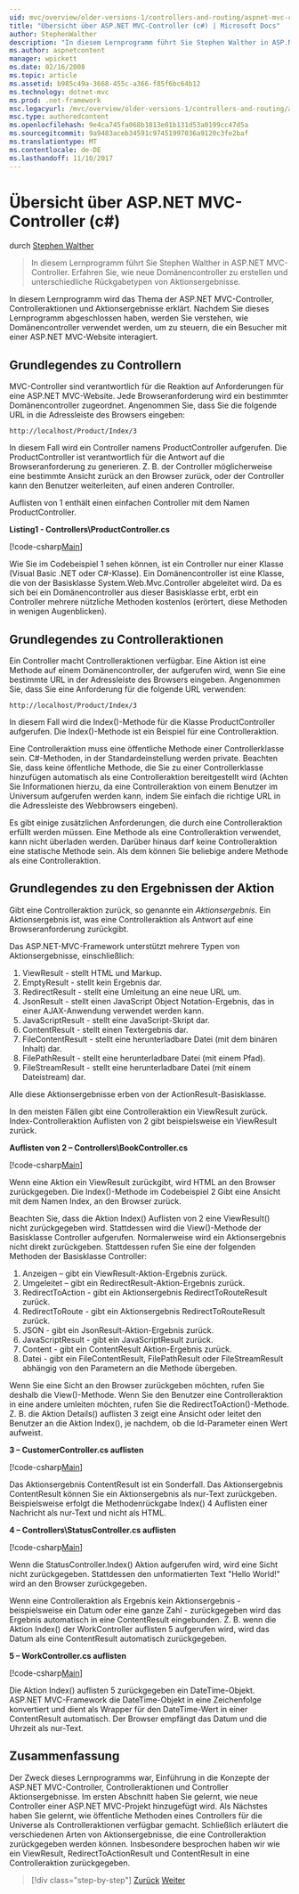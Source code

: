 ```yaml
---
uid: mvc/overview/older-versions-1/controllers-and-routing/aspnet-mvc-controllers-overview-cs
title: "Übersicht über ASP.NET MVC-Controller (c#) | Microsoft Docs"
author: StephenWalther
description: "In diesem Lernprogramm führt Sie Stephen Walther in ASP.NET MVC-Controller. Erfahren Sie, wie zum Erstellen von neuen Controller und Aktion Res verschiedene Datentypen zurückgeben..."
ms.author: aspnetcontent
manager: wpickett
ms.date: 02/16/2008
ms.topic: article
ms.assetid: b985c49a-3668-455c-a366-f85f6bc64b12
ms.technology: dotnet-mvc
ms.prod: .net-framework
msc.legacyurl: /mvc/overview/older-versions-1/controllers-and-routing/aspnet-mvc-controllers-overview-cs
msc.type: authoredcontent
ms.openlocfilehash: 9e4ca745fa068b1813e01b131d53a0199cc47d5a
ms.sourcegitcommit: 9a9483aceb34591c97451997036a9120c3fe2baf
ms.translationtype: MT
ms.contentlocale: de-DE
ms.lasthandoff: 11/10/2017
---
```

<a name="aspnet-mvc-controller-overview-c"></a>Übersicht über ASP.NET MVC-Controller (c#)
====================
durch [Stephen Walther](https://github.com/StephenWalther)

> In diesem Lernprogramm führt Sie Stephen Walther in ASP.NET MVC-Controller. Erfahren Sie, wie neue Domänencontroller zu erstellen und unterschiedliche Rückgabetypen von Aktionsergebnisse.


In diesem Lernprogramm wird das Thema der ASP.NET MVC-Controller, Controlleraktionen und Aktionsergebnisse erklärt. Nachdem Sie dieses Lernprogramm abgeschlossen haben, werden Sie verstehen, wie Domänencontroller verwendet werden, um zu steuern, die ein Besucher mit einer ASP.NET MVC-Website interagiert.

## <a name="understanding-controllers"></a>Grundlegendes zu Controllern

MVC-Controller sind verantwortlich für die Reaktion auf Anforderungen für eine ASP.NET MVC-Website. Jede Browseranforderung wird ein bestimmter Domänencontroller zugeordnet. Angenommen Sie, dass Sie die folgende URL in die Adressleiste des Browsers eingeben:

`http://localhost/Product/Index/3`

In diesem Fall wird ein Controller namens ProductController aufgerufen. Die ProductController ist verantwortlich für die Antwort auf die Browseranforderung zu generieren. Z. B. der Controller möglicherweise eine bestimmte Ansicht zurück an den Browser zurück, oder der Controller kann den Benutzer weiterleiten, auf einen anderen Controller.

Auflisten von 1 enthält einen einfachen Controller mit dem Namen ProductController.

**Listing1 - Controllers\ProductController.cs**

[!code-csharp[Main](aspnet-mvc-controllers-overview-cs/samples/sample1.cs)]

Wie Sie im Codebeispiel 1 sehen können, ist ein Controller nur einer Klasse (Visual Basic .NET oder C#-Klasse). Ein Domänencontroller ist eine Klasse, die von der Basisklasse System.Web.Mvc.Controller abgeleitet wird. Da es sich bei ein Domänencontroller aus dieser Basisklasse erbt, erbt ein Controller mehrere nützliche Methoden kostenlos (erörtert, diese Methoden in wenigen Augenblicken).

## <a name="understanding-controller-actions"></a>Grundlegendes zu Controlleraktionen

Ein Controller macht Controlleraktionen verfügbar. Eine Aktion ist eine Methode auf einem Domänencontroller, der aufgerufen wird, wenn Sie eine bestimmte URL in der Adressleiste des Browsers eingeben. Angenommen Sie, dass Sie eine Anforderung für die folgende URL verwenden:

`http://localhost/Product/Index/3`

In diesem Fall wird die Index()-Methode für die Klasse ProductController aufgerufen. Die Index()-Methode ist ein Beispiel für eine Controlleraktion.

Eine Controlleraktion muss eine öffentliche Methode einer Controllerklasse sein. C#-Methoden, in der Standardeinstellung werden private. Beachten Sie, dass keine öffentliche Methode, die Sie zu einer Controllerklasse hinzufügen automatisch als eine Controlleraktion bereitgestellt wird (Achten Sie Informationen hierzu, da eine Controlleraktion von einem Benutzer im Universum aufgerufen werden kann, indem Sie einfach die richtige URL in die Adressleiste des Webbrowsers eingeben).

Es gibt einige zusätzlichen Anforderungen, die durch eine Controlleraktion erfüllt werden müssen. Eine Methode als eine Controlleraktion verwendet, kann nicht überladen werden. Darüber hinaus darf keine Controlleraktion eine statische Methode sein. Als dem können Sie beliebige andere Methode als eine Controlleraktion.

## <a name="understanding-action-results"></a>Grundlegendes zu den Ergebnissen der Aktion

Gibt eine Controlleraktion zurück, so genannte ein *Aktionsergebnis*. Ein Aktionsergebnis ist, was eine Controlleraktion als Antwort auf eine Browseranforderung zurückgibt.

Das ASP.NET-MVC-Framework unterstützt mehrere Typen von Aktionsergebnisse, einschließlich:

1. ViewResult - stellt HTML und Markup.
2. EmptyResult - stellt kein Ergebnis dar.
3. RedirectResult - stellt eine Umleitung an eine neue URL um.
4. JsonResult - stellt einen JavaScript Object Notation-Ergebnis, das in einer AJAX-Anwendung verwendet werden kann.
5. JavaScriptResult - stellt eine JavaScript-Skript dar.
6. ContentResult - stellt einen Textergebnis dar.
7. FileContentResult - stellt eine herunterladbare Datei (mit dem binären Inhalt) dar.
8. FilePathResult - stellt eine herunterladbare Datei (mit einem Pfad).
9. FileStreamResult - stellt eine herunterladbare Datei (mit einem Dateistream) dar.

Alle diese Aktionsergebnisse erben von der ActionResult-Basisklasse.

In den meisten Fällen gibt eine Controlleraktion ein ViewResult zurück. Index-Controlleraktion Auflisten von 2 gibt beispielsweise ein ViewResult zurück.

**Auflisten von 2 – Controllers\BookController.cs**

[!code-csharp[Main](aspnet-mvc-controllers-overview-cs/samples/sample2.cs)]

Wenn eine Aktion ein ViewResult zurückgibt, wird HTML an den Browser zurückgegeben. Die Index()-Methode im Codebeispiel 2 Gibt eine Ansicht mit dem Namen Index, an den Browser zurück.

Beachten Sie, dass die Aktion Index() Auflisten von 2 eine ViewResult() nicht zurückgegeben wird. Stattdessen wird die View()-Methode der Basisklasse Controller aufgerufen. Normalerweise wird ein Aktionsergebnis nicht direkt zurückgeben. Stattdessen rufen Sie eine der folgenden Methoden der Basisklasse Controller:

1. Anzeigen – gibt ein ViewResult-Aktion-Ergebnis zurück.
2. Umgeleitet – gibt ein RedirectResult-Aktion-Ergebnis zurück.
3. RedirectToAction - gibt ein Aktionsergebnis RedirectToRouteResult zurück.
4. RedirectToRoute - gibt ein Aktionsergebnis RedirectToRouteResult zurück.
5. JSON - gibt ein JsonResult-Aktion-Ergebnis zurück.
6. JavaScriptResult - gibt ein JavaScriptResult zurück.
7. Content - gibt ein ContentResult Aktion-Ergebnis zurück.
8. Datei - gibt ein FileContentResult, FilePathResult oder FileStreamResult abhängig von den Parametern an die Methode übergeben.

Wenn Sie eine Sicht an den Browser zurückgeben möchten, rufen Sie deshalb die View()-Methode. Wenn Sie den Benutzer eine Controlleraktion in eine andere umleiten möchten, rufen Sie die RedirectToAction()-Methode. Z. B. die Aktion Details() auflisten 3 zeigt eine Ansicht oder leitet den Benutzer an die Aktion Index(), je nachdem, ob die Id-Parameter einen Wert aufweist.

**3 – CustomerController.cs auflisten**

[!code-csharp[Main](aspnet-mvc-controllers-overview-cs/samples/sample3.cs)]

Das Aktionsergebnis ContentResult ist ein Sonderfall. Das Aktionsergebnis ContentResult können Sie ein Aktionsergebnis als nur-Text zurückgeben. Beispielsweise erfolgt die Methodenrückgabe Index() 4 Auflisten einer Nachricht als nur-Text und nicht als HTML.

**4 – Controllers\StatusController.cs auflisten**

[!code-csharp[Main](aspnet-mvc-controllers-overview-cs/samples/sample4.cs)]

Wenn die StatusController.Index() Aktion aufgerufen wird, wird eine Sicht nicht zurückgegeben. Stattdessen den unformatierten Text "Hello World!" wird an den Browser zurückgegeben.

Wenn eine Controlleraktion als Ergebnis kein Aktionsergebnis - beispielsweise ein Datum oder eine ganze Zahl - zurückgegeben wird das Ergebnis automatisch in eine ContentResult eingebunden. Z. B. wenn die Aktion Index() der WorkController auflisten 5 aufgerufen wird, wird das Datum als eine ContentResult automatisch zurückgegeben.

**5 – WorkController.cs auflisten**

[!code-csharp[Main](aspnet-mvc-controllers-overview-cs/samples/sample5.cs)]

Die Aktion Index() auflisten 5 zurückgegeben ein DateTime-Objekt. ASP.NET MVC-Framework die DateTime-Objekt in eine Zeichenfolge konvertiert und dient als Wrapper für den DateTime-Wert in einer ContentResult automatisch. Der Browser empfängt das Datum und die Uhrzeit als nur-Text.

## <a name="summary"></a>Zusammenfassung

Der Zweck dieses Lernprogramms war, Einführung in die Konzepte der ASP.NET MVC-Controller, Controlleraktionen und Controller Aktionsergebnisse. Im ersten Abschnitt haben Sie gelernt, wie neue Controller einer ASP.NET MVC-Projekt hinzugefügt wird. Als Nächstes haben Sie gelernt, wie öffentliche Methoden eines Controllers für die Universe als Controlleraktionen verfügbar gemacht. Schließlich erläutert die verschiedenen Arten von Aktionsergebnisse, die eine Controlleraktion zurückgegeben werden können. Insbesondere besprochen haben wir wie ein ViewResult, RedirectToActionResult und ContentResult in eine Controlleraktion zurückgegeben.

>[!div class="step-by-step"]
[Zurück](creating-an-action-vb.md)
[Weiter](creating-custom-routes-cs.md)
